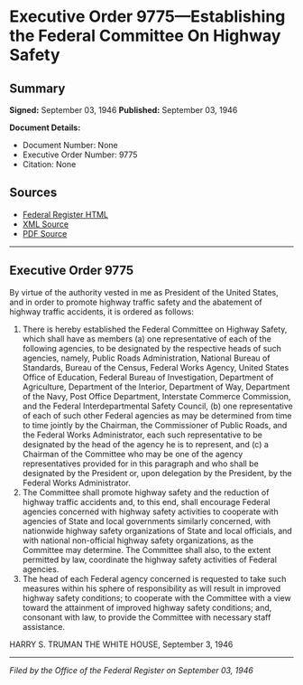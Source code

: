 # Executive Order 9775—Establishing the Federal Committee On Highway Safety

## Summary

**Signed:** September 03, 1946
**Published:** September 03, 1946

**Document Details:**
- Document Number: None
- Executive Order Number: 9775
- Citation: None

## Sources
- [Federal Register HTML](https://www.presidency.ucsb.edu/documents/executive-order-9775-establishing-the-federal-committee-highway-safety)
- [XML Source](None)
- [PDF Source](None)

---

## Executive Order 9775

By virtue of the authority vested in me as President of the United States, and in order to promote highway traffic safety and the abatement of highway traffic accidents, it is ordered as follows:
1. There is hereby established the Federal Committee on Highway Safety, which shall have as members (a) one representative of each of the following agencies, to be designated by the respective heads of such agencies, namely, Public Roads Administration, National Bureau of Standards, Bureau of the Census, Federal Works Agency, United States Office of Education, Federal Bureau of Investigation, Department of Agriculture, Department of the Interior, Department of Way, Department of the Navy, Post Office Department, Interstate Commerce Commission, and the Federal Interdepartmental Safety Council, (b) one representative of each of such other Federal agencies as may be determined from time to time jointly by the Chairman, the Commissioner of Public Roads, and the Federal Works Administrator, each such representative to be designated by the head of the agency he is to represent, and (c) a Chairman of the Committee who may be one of the agency representatives provided for in this paragraph and who shall be designated by the President or, upon delegation by the President, by the Federal Works Administrator.
2. The Committee shall promote highway safety and the reduction of highway traffic accidents and, to this end, shall encourage Federal agencies concerned with highway safety activities to cooperate with agencies of State and local governments similarly concerned, with nationwide highway safety organizations of State and local officials, and with national non-official highway safety organizations, as the Committee may determine. The Committee shall also, to the extent permitted by law, coordinate the highway safety activities of Federal agencies.
3. The head of each Federal agency concerned is requested to take such measures within his sphere of responsibility as will result in improved highway safety conditions; to cooperate with the Committee with a view toward the attainment of improved highway safety conditions; and, consonant with law, to provide the Committee with necessary staff assistance.

HARRY S. TRUMAN
THE WHITE HOUSE,
September 3, 1946

---

*Filed by the Office of the Federal Register on September 03, 1946*
